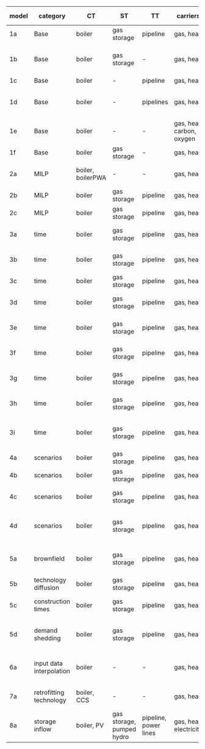 | **model** | **category**             | **CT**           | **ST**                    | **TT**                | **carriers**              | **nodes** | **intra-year** | **inter-year**        | **responsible** | **comment**                                                           |
|-----------|--------------------------|------------------|---------------------------|-----------------------|---------------------------|-----------|----------------|-----------------------|-----------------|-----------------------------------------------------------------------|
| 1a        | Base                     | boiler           | gas storage               | pipeline              | gas, heat                 | 2         | 1 TS           | 1 year                | AG              |                                                                       |
| 1b        | Base                     | boiler           | gas storage               | -                     | gas, heat                 | 2         | 1 TS           | 1 year                | LK              | No values tested because it will never be built with one ts           |
| 1c        | Base                     | boiler           | -                         | pipeline              | gas, heat                 | 2         | 1 TS           | 1 year                | LK              |                                                                       |
| 1d        | Base                     | boiler           | -                         | pipelines             | gas, heat                 | 2         | 1 TS           | 1 year                | AG              | exponential vs. linear loss for transport technologies                |
| 1e        | Base                     | boiler           | -                         | -                     | gas, heat, carbon, oxygen | 2         | 1 TS           | 1 year                | AG              | 2 input and output carriers                                           |
| 1f        | Base                     | boiler           | gas storage               | -                     | gas, heat                 | 1         | 2 TS           | 1 year                | JM              | only one node                                                         |
| 2a        | MILP                     | boiler, boilerPWA | -                         | -                     | gas, heat                 | 2         | 1 TS           | 1 year                | AG              | conver techs with and without PWA capex                               |
| 2b        | MILP                     | boiler           | gas storage               | pipeline              | gas, heat                 | 2         | 3 TS           | 1 year                | JM              | min load for all technology types                                     |
| 2c        | MILP                     | boiler           | gas storage               | pipeline              | gas, heat                 | 2         | 2 TS           | 1 year                | JM              | min capacity for all technology types                                 |
| 3a        | time                     | boiler           | gas storage               | pipeline              | gas, heat                 | 2         | full TS        | 1 year                | JM              | Capacity, Opex yearly depend on maximum demand                        |
| 3b        | time                     | boiler           | gas storage               | pipeline              | gas, heat                 | 2         | full TS, agg.  | 1 year                | JM              | No values tested. TSA yields different values each run.               |
| 3c        | time                     | boiler           | gas storage               | pipeline              | gas, heat                 | 2         | 1 TS           | 3 years, PF           | JM              |                                                                       |
| 3d        | time                     | boiler           | gas storage               | pipeline              | gas, heat                 | 2         | 1 TS           | 3 years, 1 year MF    | JM              | Only Results object is tested: Capacity & Addition                    |
| 3e        | time                     | boiler           | gas storage               | pipeline              | gas, heat                 | 2         | 1 TS           | 3 years, 2 year MF    | JM              | Only Results object is tested: Capacity & Addition                    |
| 3f        | time                     | boiler           | gas storage               | pipeline              | gas, heat                 | 2         | full TS, agg   | 3 years, PF           | JM              | No values tested. TSA yields different values each run.               |
| 3g        | time                     | boiler           | gas storage               | pipeline              | gas, heat                 | 2         | full TS, agg   | 3 years, 2 year MF    | JM              | No values tested. TSA yields different values each run.               |
| 3h        | time                     | boiler           | gas storage               | pipeline              | gas, heat                 | 2         | 1 TS           | 3 years, PF, biannual | JB              | Test interval between years and related results.                      |
| 3i        | time                     | boiler           | gas storage               | pipeline              | gas, heat                 | 2         | 3 TS, agg      | 3 years, PF           | LS              | Test multiyear storage periodicity and year specific TS input data.   |
| 4a        | scenarios                | boiler           | gas storage               | pipeline              | gas, heat                 | 2         | 1 TS           | 1 year                | AG              | test general scenario behavior                                        |
| 4b        | scenarios                | boiler           | gas storage               | pipeline              | gas, heat                 | 2         | 1 TS           | 1 year                | AG              | test scenario set expansion                                           |
| 4c        | scenarios                | boiler           | gas storage               | pipeline              | gas, heat                 | 2         | 1 TS           | 1 year                | AG              | test scenarios for system and analysis                                |
| 4d        | scenarios                | boiler           | gas storage               | pipeline              | gas, heat                 | 2         | 1 TS           | 1 year                | AG              | test list expansion: scenario names, value changes, carrier exclusion |
| 5a        | brownfield               | boiler           | gas storage               | pipeline              | gas, heat                 | 2         | 1 TS           | 1 year                | JM              | Test capacity addition and capacities existing, also for energy       |
| 5b        | technology diffusion     | boiler           | gas storage               | pipeline              | gas, heat                 | 2         | 1 TS           | 3 years, PF           | JM              | to be revised!!                                                       |
| 5c        | construction times       | boiler           | gas storage               | pipeline              | gas, heat                 | 2         | 1 TS           | 3 years, PF           | AG              | construction time and existing capacity                               |
| 5d        | demand shedding          | boiler           | gas storage               | pipeline              | gas, heat                 | 2         | 1 TS           | 1 year                | JB              | Test cost shed demand, shed demand, capacities (no transport loss)    |
| 6a        | input data interpolation | boiler           | -                         | -                     | gas, heat                 | 2         | 1 TS           | 3 years, PF           | LK              | test using and skipping interpolation of yearly input data            |                          |
| 7a        | retrofitting technology  | boiler, CCS      | -                         | -                     | gas, heat                 | 2         | 1 TS           | 1 year                | AG              | test coupling of covnersion and retrofit technology                   |
| 8a        | storage inflow           | boiler, PV       | gas storage, pumped hydro | pipeline, power lines | gas, heat, electricity    | 2         | 96 TS          | 1 year                | FDM             | test the flow_storage_inflow parameter                                |
